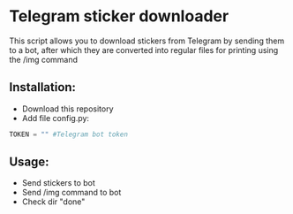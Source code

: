 # Telegram sticker downloader

This script allows you to download stickers from Telegram by sending them to a bot, after which they are converted into regular files for printing using the /img command


## Installation:

* Download this repository
* Add file config.py:

```config.py
TOKEN = "" #Telegram bot token
```

## Usage:

* Send stickers to bot
* Send /img command to bot
* Check dir "done"